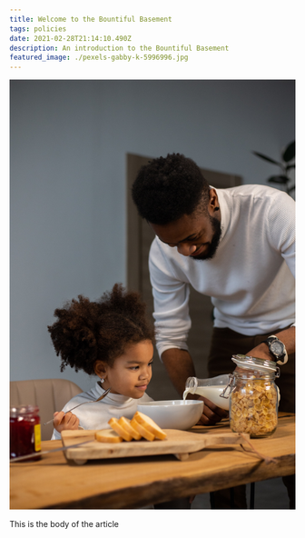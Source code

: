 ```yaml
---
title: Welcome to the Bountiful Basement
tags: policies
date: 2021-02-28T21:14:10.490Z
description: An introduction to the Bountiful Basement
featured_image: ./pexels-gabby-k-5996996.jpg
---
```

![Father serving daughter breakfast](pexels-gabby-k-5996996.jpg)

This is the body of the article